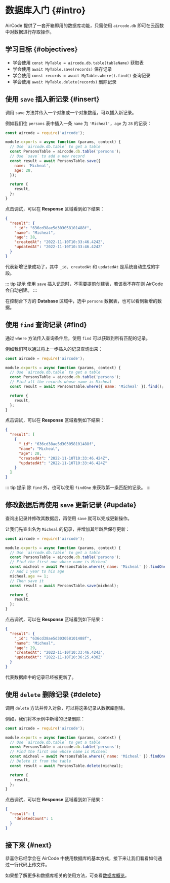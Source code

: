 # 数据库入门 {#intro}

AirCode 提供了一套开箱即用的数据库功能，只需使用 `aircode.db` 即可在云函数中对数据进行存取操作。

## 学习目标 {#objectives}

- 学会使用 `const MyTable = aircode.db.table(tableName)` 获取表
- 学会使用 `await MyTable.save(records)` 保存记录
- 学会使用 `const records = await MyTable.where().find()` 查询记录
- 学会使用 `await MyTable.delete(records)` 删除记录

## 使用 `save` 插入新记录 {#insert}

调用 `save` 方法并传入一个对象或一个对象数组，可以插入新记录。

例如我们往 `persons` 表中插入一条 `name` 为 `'Micheal'`，`age` 为 `28` 的记录：

```js
const aircode = require('aircode');

module.exports = async function (params, context) {
  // Use `aircode.db.table` to get a table
  const PersonsTable = aircode.db.table('persons');
  // Use `save` to add a new record
  const result = await PersonsTable.save({
    name: 'Micheal',
    age: 28,
  });

  return {
    result,
  };
}
```

点击调试，可以在 **Response** 区域看到如下结果：

```json
{
  "result": {
    "_id": "636cd38ae5d303058101488f",
    "name": "Micheal",
    "age": 28,
    "createdAt": "2022-11-10T10:33:46.424Z",
    "updatedAt": "2022-11-10T10:33:46.424Z"
  }
}
```

代表新增记录成功了，其中 `_id`、`createdAt` 和 `updatedAt` 是系统自动生成的字段。

::: tip 提示
使用 `save` 插入记录时，不需要提前创建表，若该表不存在则 AirCode 会自动创建。
:::

在控制台下方的 **Database** 区域中，选中 `persons` 数据表，也可以看到新增的数据。

<ACImage src="/_images/1671508034400.png" mode="light" />
<ACImage src="/_images/1671508051952.png" mode="dark" />

## 使用 `find` 查询记录 {#find}

通过 `where` 方法传入查询条件后，使用 `find` 可以获取到所有匹配的记录。

例如我们可以通过将上一步插入的记录查询出来：

```js
const aircode = require('aircode');

module.exports = async function (params, context) {
  // Use `aircode.db.table` to get a table
  const PersonsTable = aircode.db.table('persons');
  // Find all the records whose name is Micheal
  const result = await PersonsTable.where({ name: 'Micheal' }).find();

  return {
    result,
  };
}
```

点击调试，可以在 **Response** 区域看到如下结果：

```json
{
  "result": [
    {
      "_id": "636cd38ae5d303058101488f",
      "name": "Micheal",
      "age": 28,
      "createdAt": "2022-11-10T10:33:46.424Z",
      "updatedAt": "2022-11-10T10:33:46.424Z"
    }
  ]
}
```

::: tip 提示
除 `find` 外，也可以使用 `findOne` 来获取第一条匹配的记录。
:::

## 修改数据后再使用 `save` 更新记录 {#update}

查询出记录并修改其数据后，再使用 `save` 就可以完成更新操作。

让我们先查出名为 `Micheal` 的记录，并增加其年龄后保存更新：

```js
const aircode = require('aircode');

module.exports = async function (params, context) {
  // Use `aircode.db.table` to get a table
  const PersonsTable = aircode.db.table('persons');
  // Find the first one whose name is Micheal
  const micheal = await PersonsTable.where({ name: 'Micheal' }).findOne();
  // Add 1 year to his age
  micheal.age += 1;
  // Then save it
  const result = await PersonsTable.save(micheal);

  return {
    result,
  };
}
```

点击调试，可以在 **Response** 区域看到如下结果：

```json
{
  "result": {
    "_id": "636cd38ae5d303058101488f",
    "name": "Micheal",
    "age": 29,
    "createdAt": "2022-11-10T10:33:46.424Z",
    "updatedAt": "2022-11-10T10:36:25.430Z"
  }
}
```

代表数据库中的记录已经被更新了。

## 使用 `delete` 删除记录 {#delete}

调用 `delete` 方法并传入对象，可以将这条记录从数据库删除。

例如，我们将本示例中新增的记录删除：

```js
const aircode = require('aircode');

module.exports = async function (params, context) {
  // Use `aircode.db.table` to get a table
  const PersonsTable = aircode.db.table('persons');
  // Find the first one whose name is Micheal
  const micheal = await PersonsTable.where({ name: 'Micheal' }).findOne();
  // Delete it from the table
  const result = await PersonsTable.delete(micheal);

  return {
    result,
  };
}
```

点击调试，可以在 **Response** 区域看到如下结果：

```json
{
  "result": {
    "deletedCount": 1
  }
}
```

## 接下来 {#next}

恭喜你已经学会在 AirCode 中使用数据库的基本方式，接下来让我们看看如何通过一行代码上传文件。

<ListBoxContainer>
  <ListBox
    title="文件存储入门"
    link="/cn/getting-started/files"
    description="一行代码上传文件，并得到一个 CDN 加速的访问地址"
    single
  />
</ListBoxContainer>

如果想了解更多和数据库相关的使用方法，可查看[数据库概览](/cn/guide/database/)。
